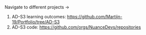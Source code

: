 Navigate to different projects -> 

1. AD-S3 learning outcomes: https://github.com/Martijn-19/Portfolio/tree/AD-S3
2. AD-S3 code: https://github.com/orgs/NuanceDevs/repositories
